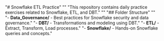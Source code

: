 "# Snowflake ETL Practice" 
"" 
"This repository contains daily practice exercises related to Snowflake, ETL, and DBT." 
"" 
"## Folder Structure" 
"" 
"- **Data_Governance/** - Best practices for Snowflake security and data governance." 
"- **DBT/** - Transformations and modeling using DBT." 
"- **ETL/** - Extract, Transform, Load processes." 
"- **Snowflake/** - Hands-on Snowflake queries and concepts." 
